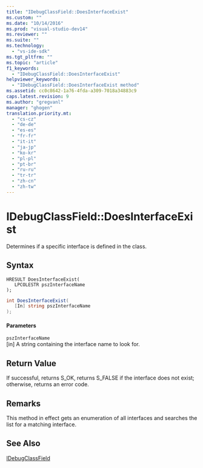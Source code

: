 ```yaml
---
title: "IDebugClassField::DoesInterfaceExist"
ms.custom: ""
ms.date: "10/14/2016"
ms.prod: "visual-studio-dev14"
ms.reviewer: ""
ms.suite: ""
ms.technology: 
  - "vs-ide-sdk"
ms.tgt_pltfrm: ""
ms.topic: "article"
f1_keywords: 
  - "IDebugClassField::DoesInterfaceExist"
helpviewer_keywords: 
  - "IDebugClassField::DoesInterfaceExist method"
ms.assetid: cc0c8642-1a76-4fda-a309-7018a34883c9
caps.latest.revision: 9
ms.author: "gregvanl"
manager: "ghogen"
translation.priority.mt: 
  - "cs-cz"
  - "de-de"
  - "es-es"
  - "fr-fr"
  - "it-it"
  - "ja-jp"
  - "ko-kr"
  - "pl-pl"
  - "pt-br"
  - "ru-ru"
  - "tr-tr"
  - "zh-cn"
  - "zh-tw"
---
```

# IDebugClassField::DoesInterfaceExist
Determines if a specific interface is defined in the class.  
  
## Syntax  
  
```cpp#  
HRESULT DoesInterfaceExist(   
   LPCOLESTR pszInterfaceName  
);  
```  
  
```c#  
int DoesInterfaceExist(  
   [In] string pszInterfaceName  
);  
```  
  
#### Parameters  
 `pszInterfaceName`  
 [in] A string containing the interface name to look for.  
  
## Return Value  
 If successful, returns S_OK, returns S_FALSE if the interface does not exist; otherwise, returns an error code.  
  
## Remarks  
 This method in effect gets an enumeration of all interfaces and searches the list for a matching interface.  
  
## See Also  
 [IDebugClassField](../extensibility/idebugclassfield.md)